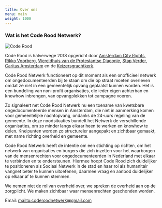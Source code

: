 ```yaml
---
title: Over ons
menu: main
weight: 1000
---
```

### Wat is het Code Rood Netwerk?

![Code Rood](/uploads/56262389_310998556238610_4280767193521586176_o.jpg "Code Rood")

Code Rood is halverwege 2018 opgericht door [Amsterdam City Rights](http://www.amsterdamcityrights.org/), [Rikko Voorberg](https://twitter.com/RikkoVb), [Wereldhuis van de Protestantse Diaconie](http://wereldhuis.org/), [Stap Verder](https://www.stapverder.info/), [Caritas Amsterdam](https://caritas-amsterdam.org/) en de [Keizersgrachtkerk](https://www.keizersgrachtkerk.nl/).

Code Rood Netwerk functioneert op dit moment als een onofficieel netwerk om ongedocumenteerden bij te staan om die op straat moeten overleven omdat ze niet in een gemeentelijk opvang geplaatst kunnen worden. Het is een bundeling van non-profit organisaties, die ieder eigen achterban en knowhow inbrengen, van opvangplekken tot campagne voeren.

Zo signaleert net Code Rood Netwerk nu een toename van kwetsbare ongedocumenteerde mensen in Amsterdam, die niet in aanmerking komen voor gemeentelijke nachtopvang, ondanks de 24-uurs regeling van de gemeente. In deze noodsituaties bundelt het Netwerk de verschillende organisaties, om zo minder langs elkaar heen te werken en knowhow te delen. Knelpunten worden zo structureler aangepakt en zichtbaar gemaakt, met name richting overheid en gemeente.

Code Rood Netwerk  heeft de intentie om een stichting op richten, om het netwerk van organisaties en burgers die zich inzetten voor het waarborgen van de mensenrechten voor ongedocumenteerden in Nederland met elkaar te verbinden en te ondersteunen. Hiermee hoopt Code Rood zich duidelijker te positioneren als Sociaal Netwerk in de stad en haar rol als humanitair vangnet beter te kunnen uitoefenen, daarmee vraag en aanbod duidelijker op elkaar af te kunnen stemmen.

We nemen niet de rol van overheid over, we spreken de overheid aan op de zorgplicht. We maken zichtbaar waar mensenrechten geschonden worden.

Email: <mailto:coderoodnetwerk@gmail.com>
